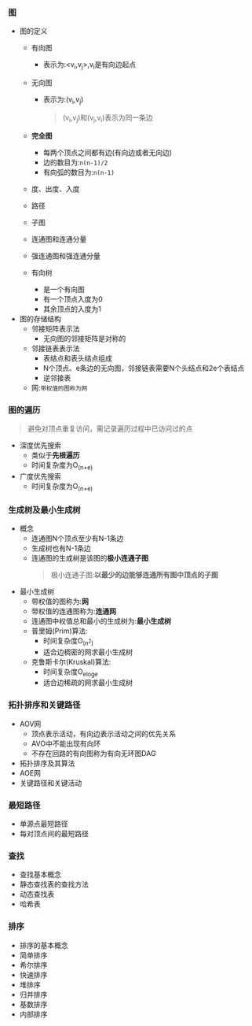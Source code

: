 ### 图
  + 图的定义
    + 有向图
      + 表示为:<v<sub>i</sub>,v<sub>j</sub>>,v<sub>i</sub>是有向边起点
    + 无向图
      + 表示为:(v<sub>i</sub>,v<sub>j</sub>)
        > (v<sub>i</sub>,v<sub>j</sub>)和(v<sub>j</sub>,v<sub>i</sub>)表示为同一条边
    + **完全图**
      + 每两个顶点之间都有边(有向边或者无向边)
      + 边的数目为:`n(n-1)/2`
      + 有向弧的数目为:`n(n-1)`
    + 度、出度、入度
    + 路径
    + 子图
    + 连通图和连通分量
    + 强连通图和强连通分量
    
    + 有向树
      + 是一个有向图
      + 有一个顶点入度为0
      + 其余顶点的入度为1
  + 图的存储结构
    + 邻接矩阵表示法
      + 无向图的邻接矩阵是对称的
    + 邻接链表表示法
      + 表结点和表头结点组成
      + N个顶点、e条边的无向图，邻接链表需要N个头结点和2e个表结点
      + 逆邻接表
    + 网:`带权值的图称为网`
### 图的遍历
  > 避免对顶点重复访问，需记录遍历过程中已访问过的点
  + 深度优先搜索
    + 类似于**先根遍历**
    + 时间复杂度为O<sub>(n+e)</sub>
  + 广度优先搜索
    + 时间复杂度为O<sub>(n+e)</sub>
### 生成树及最小生成树
  + 概念
    + 连通图N个顶点至少有N-1条边
    + 生成树也有N-1条边
    + 连通图的生成树是该图的**极小连通子图**
      > 极小连通子图:**以最少的边能够连通所有图中顶点的子图**
  + 最小生成树
    + 带权值的图称为:**网**
    + 带权值的连通图称为:**连通网**
    + 连通图中权值总和最小的生成树为:**最小生成树**
    + 普里姆(Prim)算法:
      + 时间复杂度O<sub>(n<sup>2</sup>)</sub>
      + 适合边稠密的网求最小生成树
    + 克鲁斯卡尔(Kruskal)算法:
      + 时间复杂度O<sub>eloge</sub>
      + 适合边稀疏的网求最小生成树
### 拓扑排序和关键路径
  + AOV网
    + 顶点表示活动，有向边表示活动之间的优先关系
    + AVO中不能出现有向环
    + 不存在回路的有向图称为有向无环图DAG
  + 拓扑排序及其算法
  + AOE网
  + 关键路径和关键活动
### 最短路径
  + 单源点最短路径
  + 每对顶点间的最短路径
### 查找
  + 查找基本概念
  + 静态查找表的查找方法
  + 动态查找表
  + 哈希表
### 排序
  + 排序的基本概念
  + 简单排序
  + 希尔排序
  + 快速排序
  + 堆排序
  + 归并排序
  + 基数排序
  + 内部排序
